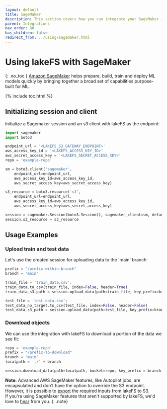 ```yaml
---
layout: default
title: SageMaker
description: This section covers how you can integrate your SageMaker installation to work with lakeFS.
parent: Integrations
nav_order: 80
has_children: false
redirect_from: ../using/sagemaker.html
---
```


# Using lakeFS with SageMaker 
{: .no_toc }
[Amazon SageMaker](https://aws.amazon.com/sagemaker/) helps prepare, build, train and deploy ML models quickly by bringing together a broad set of capabilities purpose-built for ML.

{% include toc.html %}

## Initializing session and client

Initialize a Sagemaker session and an s3 client with lakeFS as the endpoint:
```python
import sagemaker
import boto3

endpoint_url = '<LAKEFS_S3_GATEWAY_ENDPOINT>'
aws_access_key_id = '<LAKEFS_ACCESS_KEY_ID>'
aws_secret_access_key = '<LAKEFS_SECRET_ACCESS_KEY>'
repo = 'example-repo'

sm = boto3.client('sagemaker',
    endpoint_url=endpoint_url,
    aws_access_key_id=aws_access_key_id,
    aws_secret_access_key=aws_secret_access_key)

s3_resource = boto3.resource('s3',
    endpoint_url=endpoint_url,
    aws_access_key_id=aws_access_key_id,
    aws_secret_access_key=aws_secret_access_key)

session = sagemaker.Session(boto3.Session(), sagemaker_client=sm, default_bucket=repo)
session.s3_resource = s3_resource
```

## Usage Examples

### Upload train and test data

Let's use the created session for uploading data to the 'main' branch:

```python
prefix = "/prefix-within-branch"
branch = 'main'

train_file = 'train_data.csv';
train_data.to_csv(train_file, index=False, header=True)
train_data_s3_path = session.upload_data(path=train_file, key_prefix=branch + prefix + "/train")

test_file = 'test_data.csv';
test_data_no_target.to_csv(test_file, index=False, header=False)
test_data_s3_path = session.upload_data(path=test_file, key_prefix=branch + prefix + "/test")
```

### Download objects

We can use the integration with lakeFS to download a portion of the data we see fit:
 
```python
repo = 'example-repo'
prefix = "/prefix-to-download"
branch = 'main'
localpath = './' + branch

session.download_data(path=localpath, bucket=repo, key_prefix = branch + prefix)
```

**Note:**
Advanced AWS SageMaker features, like Autopilot jobs, are encapsulated and don't have the option to override the S3 endpoint.
However, it is possible to [export](../reference/export.md) the required inputs from lakeFS to S3.
<br/>If you're using SageMaker features that aren't supported by lakeFS, we'd love to [hear](https://join.slack.com/t/lakefs/shared_invite/zt-ks1fwp0w-bgD9PIekW86WF25nE_8_tw) from you.
{: .note}